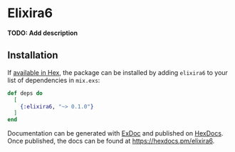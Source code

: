 # Elixira6

**TODO: Add description**

## Installation

If [available in Hex](https://hex.pm/docs/publish), the package can be installed
by adding `elixira6` to your list of dependencies in `mix.exs`:

```elixir
def deps do
  [
    {:elixira6, "~> 0.1.0"}
  ]
end
```

Documentation can be generated with [ExDoc](https://github.com/elixir-lang/ex_doc)
and published on [HexDocs](https://hexdocs.pm). Once published, the docs can
be found at <https://hexdocs.pm/elixira6>.

